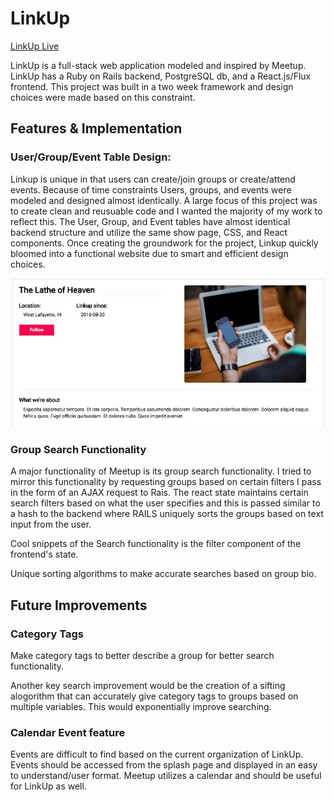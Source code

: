 # LinkUp
[LinkUp Live](http://link--up.herokuapp.com/#/)

LinkUp is a full-stack web application modeled and inspired by Meetup. LinkUp has a Ruby on Rails backend, PostgreSQL db, and a React.js/Flux frontend.
This project was built in a two week framework and design choices were made based on this constraint.

## Features & Implementation
### User/Group/Event Table Design:
Linkup is unique in that users can create/join groups or create/attend events. Because of time constraints Users, groups, and events were modeled and designed almost identically. A large focus of this project was to create clean and reusuable code and I wanted the majority of my work to reflect this. The User, Group, and Event tables have almost identical backend structure and utilize the same show page, CSS, and React components. Once creating the groundwork for the project, Linkup quickly bloomed into a functional website due to smart and efficient design choices.


![alt text](https://github.com/kmojabe/LinkUp/blob/master/app/assets/images/ShowPage.jpeg)


### Group Search Functionality
A major functionality of Meetup is its group search functionality. I tried to mirror this functionality by requesting groups based on certain filters I pass in the form of an AJAX request to Rais. The react state maintains certain search filters based on what the user specifies and this is passed similar to a hash to the backend where RAILS uniquely sorts the groups based on text input from the user.

Cool snippets of the Search functionality is the filter component of the frontend's state.

Unique sorting algorithms to make accurate searches based on group bio. 

## Future Improvements
### Category Tags 
Make category tags to better describe a group for better search functionality.

Another key search improvement would be the creation of a sifting alogorithm that can accurately give category tags to groups based on multiple variables. This would exponentially improve searching.

### Calendar Event feature
Events are difficult to find based on the current organization of LinkUp. Events should be accessed from the splash page and displayed in an easy to understand/user format. Meetup utilizes a calendar and should be useful for LinkUp as well.
